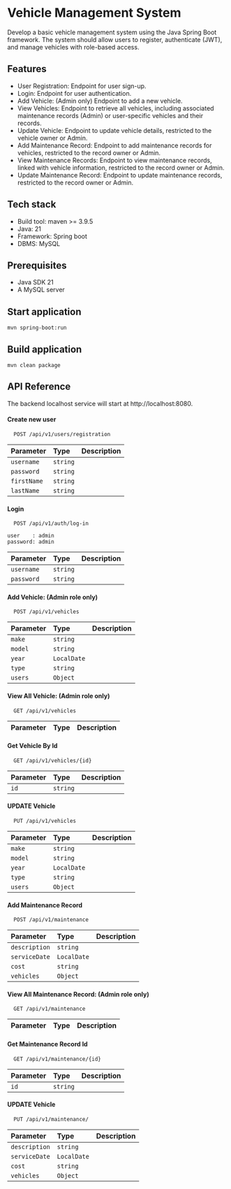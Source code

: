 
# Vehicle Management System

Develop a basic vehicle management system using the Java Spring Boot framework. The system should allow users to register, authenticate (JWT), and manage vehicles with role-based access.


## Features

- User Registration: Endpoint for user sign-up.
- Login: Endpoint for user authentication.
- Add Vehicle: (Admin only) Endpoint to add a new vehicle.
- View Vehicles: Endpoint to retrieve all vehicles, including associated maintenance records (Admin) or user-specific vehicles and their records.
- Update Vehicle: Endpoint to update vehicle details, restricted to the vehicle owner or Admin.
- Add Maintenance Record: Endpoint to add maintenance records for vehicles, restricted to the record owner or Admin.
- View Maintenance Records: Endpoint to view maintenance records, linked with vehicle information, restricted to the record owner or Admin.
- Update Maintenance Record: Endpoint to update maintenance records, restricted to the record owner or Admin.

## Tech stack
* Build tool: maven >= 3.9.5
* Java: 21
* Framework: Spring boot
* DBMS: MySQL

## Prerequisites
* Java SDK 21
* A MySQL server

## Start application
`mvn spring-boot:run`

## Build application
`mvn clean package`

## API Reference

The backend localhost service will start at http://localhost:8080.

#### Create new user

```http
  POST /api/v1/users/registration
```

| Parameter  | Type     | Description |
| :--------  | :------- |:------------|
| `username` | `string` |             |
| `password` | `string` |             |
| `firstName`| `string` |             |
| `lastName` | `string` |             |

#### Login

```http
  POST /api/v1/auth/log-in
```
    user    : admin
    password: admin

| Parameter | Type     | Description |
| :-------- | :------- |:------------|
| `username`| `string` |             |
| `password`| `string` |             |

####  Add Vehicle: (Admin role only)

```http
  POST /api/v1/vehicles
```

| Parameter | Type        | Description |
|:----------|:------------|:------------|
| `make`    | `string`    |             |
| `model`   | `string`    |             |
| `year`    | `LocalDate` |             |
| `type`    | `string`    |             |
| `users`   | `Object`    |             |

####  View All Vehicle: (Admin role only)

```http
  GET /api/v1/vehicles
```

| Parameter  | Type     | Description                |
| :--------  | :------- | :------------------------- |

####  Get Vehicle By Id

```http
  GET /api/v1/vehicles/{id}
```

| Parameter | Type     | Description |
|:----------|:---------|:------------|
| `id`      | `string` |             |

####  UPDATE Vehicle

```http
  PUT /api/v1/vehicles
```

| Parameter | Type         | Description |
|:----------|:-------------|:------------|
| `make`    | `string`     |             |
| `model`   | `string`     |             |
| `year`    | `LocalDate`  |             |
| `type`    | `string`     |             |
| `users`   | `Object`     |             |

####  Add Maintenance Record

```http
  POST /api/v1/maintenance
```

| Parameter     | Type        | Description                |
|:--------------| :-------    | :------------------------- |
| `description` | `string`    |                            |
| `serviceDate` | `LocalDate` |                            |
| `cost`        | `string`    |                            |
| `vehicles`    | `Object`    |                            |

####  View All Maintenance Record: (Admin role only)

```http
  GET /api/v1/maintenance
```

| Parameter  | Type     | Description                |
| :--------  | :------- | :------------------------- |

####  Get Maintenance Record Id

```http
  GET /api/v1/maintenance/{id}
```

| Parameter  | Type     | Description                |
| :--------  | :------- | :------------------------- |
| `id`       | `string` |                            |

####  UPDATE Vehicle

```http
  PUT /api/v1/maintenance/
```

| Parameter     | Type        | Description                |
|:--------------| :-------    | :------------------------- |
| `description` | `string`    |                            |
| `serviceDate` | `LocalDate` |                            |
| `cost`        | `string`    |                            |
| `vehicles`    | `Object`    |                            |